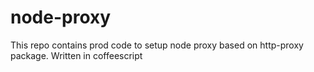 node-proxy
==========

This repo contains prod code to setup node proxy based on http-proxy package. Written in coffeescript